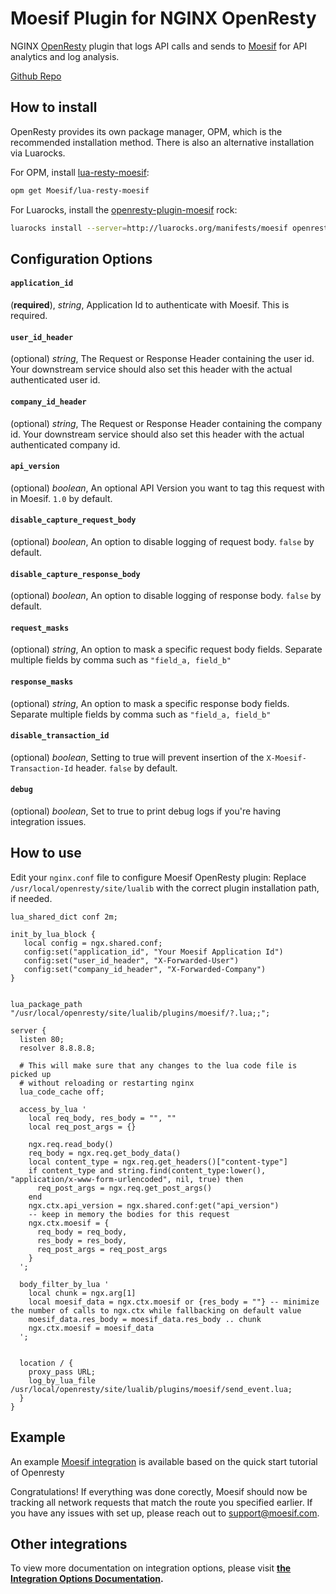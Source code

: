 # Moesif Plugin for NGINX OpenResty

NGINX [OpenResty](https://openresty.org/en/) plugin that logs API calls and sends to [Moesif](https://www.moesif.com) for API analytics and log analysis.

[Github Repo](https://github.com/Moesif/lua-resty-moesif)

## How to install

OpenResty provides its own package manager, OPM, which is the recommended installation method. 
There is also an alternative installation via Luarocks. 

For OPM, install [lua-resty-moesif](https://github.com/Moesif/lua-resty-moesif):

```bash
opm get Moesif/lua-resty-moesif
```

For Luarocks, install the [openresty-plugin-moesif](https://luarocks.org/modules/moesif/openresty-plugin-moesif) rock:
```bash
luarocks install --server=http://luarocks.org/manifests/moesif openresty-plugin-moesif
```

## Configuration Options

#### __`application_id`__
(__required__), _string_, Application Id to authenticate with Moesif. This is required.

#### __`user_id_header`__
(optional) _string_, The Request or Response Header containing the user id. Your downstream service should also set this header with the actual authenticated user id. 

#### __`company_id_header`__
(optional) _string_, The Request or Response Header containing the company id. Your downstream service should also set this header with the actual authenticated company id. 

#### __`api_version`__
(optional) _boolean_, An optional API Version you want to tag this request with in Moesif. `1.0` by default.

#### __`disable_capture_request_body`__
(optional) _boolean_, An option to disable logging of request body. `false` by default.

#### __`disable_capture_response_body`__
(optional) _boolean_, An option to disable logging of response body. `false` by default.

#### __`request_masks`__
(optional) _string_, An option to mask a specific request body fields. Separate multiple fields by comma such as `"field_a, field_b"`

#### __`response_masks`__
(optional) _string_, An option to mask a specific response body fields. Separate multiple fields by comma such as `"field_a, field_b"`

#### __`disable_transaction_id`__
(optional) _boolean_, Setting to true will prevent insertion of the <code>X-Moesif-Transaction-Id</code> header. `false` by default.

#### __`debug`__
(optional) _boolean_, Set to true to print debug logs if you're having integration issues.

## How to use

Edit your `nginx.conf` file to configure Moesif OpenResty plugin:
Replace `/usr/local/openresty/site/lualib` with the correct plugin installation path, if needed.

```nginx
lua_shared_dict conf 2m;

init_by_lua_block {
   local config = ngx.shared.conf;
   config:set("application_id", "Your Moesif Application Id")
   config:set("user_id_header", "X-Forwarded-User")
   config:set("company_id_header", "X-Forwarded-Company")
}


lua_package_path "/usr/local/openresty/site/lualib/plugins/moesif/?.lua;;";

server {
  listen 80;
  resolver 8.8.8.8;

  # This will make sure that any changes to the lua code file is picked up
  # without reloading or restarting nginx
  lua_code_cache off;

  access_by_lua '
    local req_body, res_body = "", ""
    local req_post_args = {}

    ngx.req.read_body()
    req_body = ngx.req.get_body_data()
    local content_type = ngx.req.get_headers()["content-type"]
    if content_type and string.find(content_type:lower(), "application/x-www-form-urlencoded", nil, true) then
      req_post_args = ngx.req.get_post_args()
    end
    ngx.ctx.api_version = ngx.shared.conf:get("api_version")
    -- keep in memory the bodies for this request
    ngx.ctx.moesif = {
      req_body = req_body,
      res_body = res_body,
      req_post_args = req_post_args
    }
  ';

  body_filter_by_lua '
    local chunk = ngx.arg[1]
    local moesif_data = ngx.ctx.moesif or {res_body = ""} -- minimize the number of calls to ngx.ctx while fallbacking on default value
    moesif_data.res_body = moesif_data.res_body .. chunk
    ngx.ctx.moesif = moesif_data
  ';


  location / {
    proxy_pass URL;
    log_by_lua_file /usr/local/openresty/site/lualib/plugins/moesif/send_event.lua;
  }
}
```

## Example
An example [Moesif integration](https://github.com/Moesif/lua-resty-moesif-example) is available based on the quick start tutorial of Openresty

Congratulations! If everything was done corectly, Moesif should now be tracking all network requests that match the route you specified earlier. If you have any issues with set up, please reach out to support@moesif.com.

## Other integrations

To view more documentation on integration options, please visit __[the Integration Options Documentation](https://www.moesif.com/docs/getting-started/integration-options/).__
